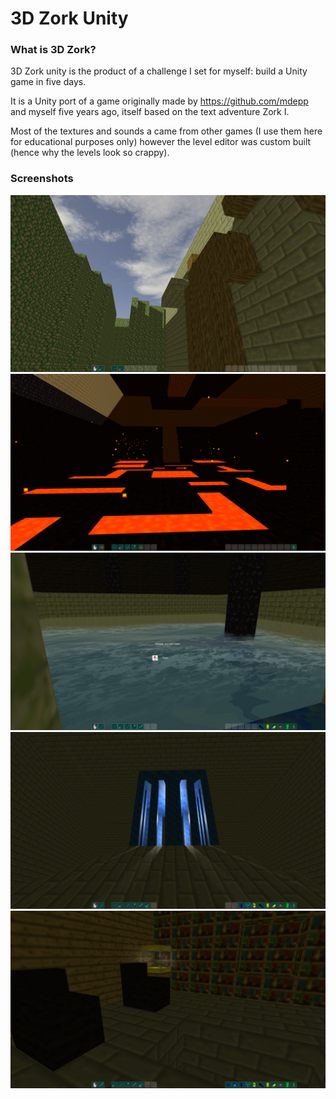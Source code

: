 # 3D Zork Unity

### What is 3D Zork?
3D Zork unity is the product of a challenge I set for myself: build a Unity game in five days.

It is a Unity port of a game originally made by https://github.com/mdepp and myself five years ago, itself based on the text adventure Zork I.

Most of the textures and sounds a came from other games (I use them here for educational purposes only) however the level editor was custom built (hence why the levels look so crappy).
### Screenshots
![screenshot](Screenshots/Capture.PNG)
![screenshot](Screenshots/Capture2.PNG)
![screenshot](Screenshots/Capture3.PNG)
![screenshot](Screenshots/Capture4.PNG)
![screenshot](Screenshots/Capture5.PNG)
